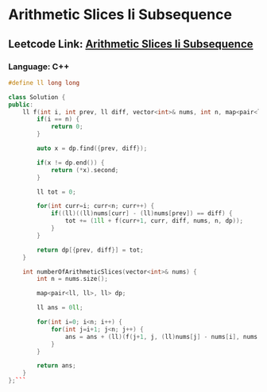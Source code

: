 # Arithmetic Slices Ii   Subsequence

## Leetcode Link: [Arithmetic Slices Ii   Subsequence](https://leetcode.com/problems/arithmetic-slices-ii---subsequence/)
### Language: C++

```cpp
#define ll long long

class Solution {
public:
    ll f(int i, int prev, ll diff, vector<int>& nums, int n, map<pair<ll, ll>, ll> &dp) {
        if(i == n) {
            return 0;
        }

        auto x = dp.find({prev, diff});

        if(x != dp.end()) {
            return (*x).second;
        }

        ll tot = 0;

        for(int curr=i; curr<n; curr++) {
            if((ll)((ll)nums[curr] - (ll)nums[prev]) == diff) {
                tot += (1ll + f(curr+1, curr, diff, nums, n, dp));
            }
        }

        return dp[{prev, diff}] = tot;
    }

    int numberOfArithmeticSlices(vector<int>& nums) {
        int n = nums.size();

        map<pair<ll, ll>, ll> dp;

        ll ans = 0ll;

        for(int i=0; i<n; i++) {
            for(int j=i+1; j<n; j++) {
                ans = ans + (ll)(f(j+1, j, (ll)nums[j] - nums[i], nums, n, dp));
            }
        }

        return ans;
    }
};```



